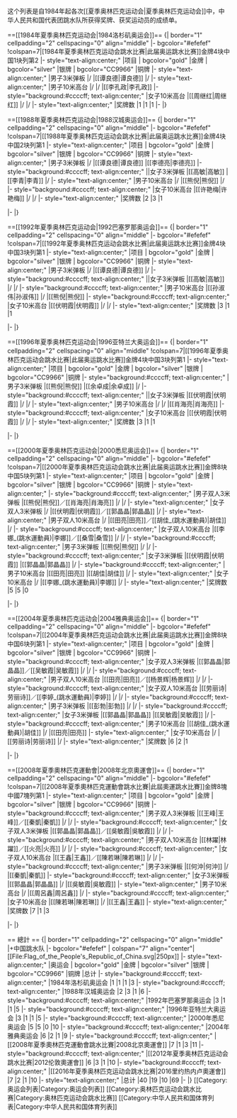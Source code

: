 这个列表是自1984年起各次[[夏季奥林匹克运动会|夏季奥林匹克运动会]]中，中华人民共和国代表团跳水队所获得奖牌、获奖运动员的成绩单。 

==[[1984年夏季奥林匹克运动会|1984洛杉矶奥运会]]==
{| border="1" cellpadding="2" cellspacing="0" align="middle" 
|- bgcolor="#efefef"
!colspan=7|[1984年夏季奥林匹克运动会跳水比赛|此届奥运跳水比赛]]金牌4块中国1块列第2 
|- style="text-align:center;"
|项目
| bgcolor="gold" |金牌
| bgcolor="silver" |银牌
| bgcolor="CC9966" |铜牌 
|- style="text-align:center;"
|男子3米弹板 
|/
|[[谭良德|谭良德]]
|/
|- style="text-align:center;"
|男子10米高台
|/
|/
|[[李孔政|李孔政]]
|- style="background:#ccccff; text-align:center;"
|女子10米高台
|[[周继红|周继红]]
|/
|/
|- style="text-align:center;"
|奖牌数
|1
|1
|1
|-
|}

==[[1988年夏季奥林匹克运动会|1988汉城奥运会]]==
{| border="1" cellpadding="2" cellspacing="0" align="middle" 
|- bgcolor="#efefef"
!colspan=7|[[1988年夏季奥林匹克运动会跳水比赛|此届奥运跳水比赛]]金牌4块中国2块列第1 
|- style="text-align:center;"
|项目
| bgcolor="gold" |金牌
| bgcolor="silver" |银牌
| bgcolor="CC9966" |铜牌 
|- style="text-align:center;"
|男子3米弹板 
|/
|[[谭良德|谭良德]]
|[[李德亮|李德亮]]
|- style="background:#ccccff; text-align:center;"
||女子3米弹板 
|[[高敏|高敏]]
|[[李青|李青]]
|/
|- style="text-align:center;"
|男子10米高台
|/
|[[熊倪|熊倪]]
|/
|- style="background:#ccccff; text-align:center;"
|女子10米高台
|[[许艳梅|许艳梅]]
|/
|/
|- style="text-align:center;"
|奖牌数
|2
|3
|1

|-
|}

==[[1992年夏季奥林匹克运动会|1992巴塞罗那奥运会]]==
{| border="1" cellpadding="2" cellspacing="0" align="middle" 
|- bgcolor="#efefef"
!colspan=7|[[1992年夏季奥林匹克运动会跳水比赛|此届奥运跳水比赛]]金牌4块中国3块列第1 
|- style="text-align:center;"
|项目
| bgcolor="gold" |金牌
| bgcolor="silver" |银牌
| bgcolor="CC9966" |铜牌 
|- style="text-align:center;"
|男子3米弹板 
|/
|[[谭良德|谭良德]]
|/
|- style="background:#ccccff; text-align:center;"
||女子3米弹板 
|[[高敏|高敏]]
|/
|/
|- style="background:#ccccff; text-align:center;"
|男子10米高台
|[[孙淑伟|孙淑伟]]
|/
|[[熊倪|熊倪]]
|- style="background:#ccccff; text-align:center;"
|女子10米高台
|[[伏明霞|伏明霞]]
|/
|/
|- style="text-align:center;"
|奖牌数
|3
|1
|1

|-
|}

==[[1996年夏季奥林匹克运动会|1996亚特兰大奥运会]]==
{| border="1" cellpadding="2" cellspacing="0" align="middle" 
!colspan=7|[[1996年夏季奥林匹克运动会跳水比赛|此届奥运跳水比赛]]金牌4块中国3块列第1 
|- style="text-align:center;"
|项目
| bgcolor="gold" |金牌
| bgcolor="silver" |银牌
| bgcolor="CC9966" |铜牌 
|- style="background:#ccccff; text-align:center;"
|男子3米弹板 
|[[熊倪|熊倪]]
|[[余卓成|余卓成]]
|/
|- style="background:#ccccff; text-align:center;"
||女子3米弹板 
|[[伏明霞|伏明霞]]
|/
|/
|- style="text-align:center;"
|男子10米高台
|/
|/
|[[肖海亮|肖海亮]]
|- style="background:#ccccff; text-align:center;"
|女子10米高台
|[[伏明霞|伏明霞]]
|/
|/
|- style="text-align:center;"
|奖牌数
|3
|1
|1

|-
|}

==[[2000年夏季奥林匹克运动会|2000悉尼奥运会]]==
{| border="1" cellpadding="2" cellspacing="0" align="middle" 
|- bgcolor="#efefef"
!colspan=7|[[2000年夏季奥林匹克运动会跳水比赛|此届奥运跳水比赛]]金牌8块中国5块列第1 
|- style="text-align:center;"
|项目
| bgcolor="gold" |金牌
| bgcolor="silver" |银牌
| bgcolor="CC9966" |铜牌 
|- style="text-align:center;"
|- style="background:#ccccff; text-align:center;"
|男子双人3米弹板 
|[[熊倪|熊倪]]／[[肖海亮|肖海亮]]
|/
|/
|- style="text-align:center;"
|女子双人3米弹板 
|/
|[[伏明霞|伏明霞]]／[[郭晶晶|郭晶晶]]
|/
|- style="text-align:center;"
|男子双人10米高台
|/
|[[田亮|田亮]]／[[胡佳_(跳水運動員)|胡佳]]
|/
|- style="background:#ccccff; text-align:center;"
|女子双人10米高台
|[[李娜_(跳水運動員)|李娜]]／[[桑雪|桑雪]]
|/
|/
|- style="background:#ccccff; text-align:center;"
|男子3米弹板 
|[[熊倪|熊倪]]
|/
|/
|- style="background:#ccccff; text-align:center;"
|女子3米弹板 
|[[伏明霞|伏明霞]]
|[[郭晶晶|郭晶晶]]
|/
|- style="background:#ccccff; text-align:center;"
|男子10米高台
|[[田亮|田亮]]
|[[胡佳|胡佳]]
|/
|- style="text-align:center;"
|女子10米高台
|/
|[[李娜_(跳水運動員)|李娜]]
|/
|- style="text-align:center;"
|奖牌数
|5
|5
|0

|-
|}

==[[2004年夏季奥林匹克运动会|2004雅典奥运会]]==
{| border="1" cellpadding="2" cellspacing="0" align="middle" 
|- bgcolor="#efefef"
!colspan=7|[[2004年夏季奥林匹克运动会跳水比赛|此届奥运跳水比赛]]金牌8块中国6块列第1 
|- style="text-align:center;"
|项目
| bgcolor="gold" |金牌
| bgcolor="silver" |银牌
| bgcolor="CC9966" |铜牌 
|- style="background:#ccccff; text-align:center;"
|女子双人3米弹板 
|[[郭晶晶|郭晶晶]]／[[吴敏霞|吴敏霞]]
|/
|/
|- style="background:#ccccff; text-align:center;"
|男子双人10米高台
|[[田亮|田亮]]／[[杨景辉|杨景辉]]
|/
|/
|- style="background:#ccccff; text-align:center;"
|女子双人10米高台
|[[劳丽诗|劳丽诗]]／[[李婷_(跳水運動員)|李婷]]
|/
|/
|- style="background:#ccccff; text-align:center;"
|男子3米弹板 
|[[彭勃|彭勃]]
|/
|/
|- style="background:#ccccff; text-align:center;"
|女子3米弹板 
|[[郭晶晶|郭晶晶]]
|[[吴敏霞|吴敏霞]]
|/
|- style="background:#ccccff; text-align:center;"
|男子10米高台
|[[胡佳_(跳水運動員)|胡佳]]
|/
|[[田亮|田亮]]
|- style="text-align:center;"
|女子10米高台
|/
|[[劳丽诗|劳丽诗]]
|/
|- style="text-align:center;"
|奖牌数
|6
|2
|1

|-
|}

==[[2008年夏季奧林匹克運動會|2008年北京奧運會]]==
{| border="1" cellpadding="2" cellspacing="0" align="middle" 
|- bgcolor="#efefef"
!colspan=7|[[2008年夏季奧林匹克運動會跳水比賽|此屆奧運跳水比賽]]金牌8塊中國7塊列第1
|- style="text-align:center;"
|项目
| bgcolor="gold" |金牌
| bgcolor="silver" |银牌
| bgcolor="CC9966" |铜牌 
|- style="background:#ccccff; text-align:center;"
|男子双人3米弹板 
|[[王峰|王峰]]／[[秦凱|秦凱]]
|/
|/
|- style="background:#ccccff; text-align:center;"
|女子双人3米弹板 
|[[郭晶晶|郭晶晶]]／[[吳敏霞|吳敏霞]]
|/
|/
|- style="background:#ccccff; text-align:center;"
|男子双人10米高台
|[[林躍|林躍]]／[[火亮|火亮]]
|/
|/
|- style="background:#ccccff; text-align:center;"
|女子双人10米高台
|[[王鑫|王鑫]]／[[陳若琳|陳若琳]]
|/
|/
|- style="background:#ccccff; text-align:center;"
|男子3米弹板 
|[[何沖|何沖]]
|/
|[[秦凱|秦凱]]
|- style="background:#ccccff; text-align:center;"
|女子3米弹板 
|[[郭晶晶|郭晶晶]]
|/
|[[吳敏霞|吳敏霞]]
|- style="text-align:center;"
|男子10米高台
|/
|[[周呂鑫|周呂鑫]]
|/
|- style="background:#ccccff; text-align:center;"
|女子10米高台
|[[陳若琳|陳若琳]]
|/
|[[王鑫|王鑫]]
|- style="text-align:center;"
|奖牌数
|7
|1
|3

|-
|}

== 總計 ==
{| border="1" cellpadding="2" cellspacing="0" align="middle" 
|+中国跳水队
|- bgcolor="#efefef"
| colspan="7" align="center"|[[File:Flag_of_the_People's_Republic_of_China.svg|250px]]
|- style="text-align:center;"
|奥运会
| bgcolor="gold" |金牌
| bgcolor="silver" |银牌
| bgcolor="CC9966" |铜牌 
|总计 
|- style="background:#ccccff; text-align:center;"
|1984年洛杉矶奥运会
|1
|1
|1
|3
|- style="background:#ccccff; text-align:center;"
|1988年汉城奥运会
|2
|3
|1
|6
|- style="background:#ccccff; text-align:center;"
|1992年巴塞罗那奥运会
|3
|1
|1
|5
|- style="background:#ccccff; text-align:center;"
|1996年亚特兰大奥运会
|3
|1
|1
|5
|- style="background:#ccccff; text-align:center;"
|2000年悉尼奥运会
|5
|5
|0
|10
|- style="background:#ccccff; text-align:center;"
|2004年雅典奥运会
|6
|2
|1
|9
|- style="background:#ccccff; text-align:center;"
|[[2008年夏季奧林匹克運動會跳水比賽|2008北京奧運會]]
|7
|1
|3
|11
|- style="background:#ccccff; text-align:center;"
|[[2012年夏季奥林匹克运动会跳水比赛|2012伦敦奧運會]]
|6
|3
|1
|10
|- style="background:#ccccff; text-align:center;"
|[[2016年夏季奥林匹克运动会跳水比赛|2016里约热内卢奧運會]]
|7
|2
|1
|10
|- style="text-align:center;"
|总计 
|40
|19
|10
|69
|-
|}
[[Category:奥运会列表|Category:奥运会列表]]
[[Category:奥林匹克运动会跳水比赛|Category:奥林匹克运动会跳水比赛]] 
[[Category:中华人民共和国体育列表|Category:中华人民共和国体育列表]]